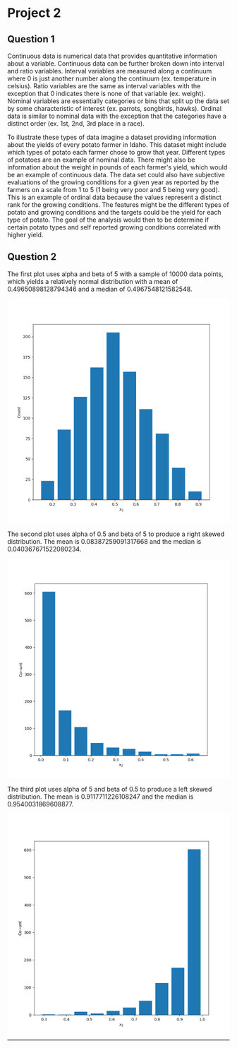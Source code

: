 # Project 2

## Question 1

Continuous data is numerical data that provides quantitative information about a variable. Continuous data can be further broken down into interval and ratio variables. Interval variables are measured along a continuum where 0 is just another number along the continuum (ex. temperature in celsius). Ratio variables are the same as interval variables with the exception that 0 indicates there is none of that variable (ex. weight). Nominal variables are essentially categories or bins that split up the data set by some characteristic of interest (ex. parrots, songbirds, hawks). Ordinal data is similar to nominal data with the exception that the categories have a distinct order (ex. 1st, 2nd, 3rd place in a race). 

To illustrate these types of data imagine a dataset providing information about the yields of every potato farmer in Idaho. This dataset might include which types of potato each farmer chose to grow that year. Different types of potatoes are an example of nominal data. There might also be information about the weight in pounds of each farmer's yield, which would be an example of continuous data. The data set could also have subjective evaluations of the growing conditions for a given year as reported by the farmers on a scale from 1 to 5 (1 being very poor and 5 being very good). This is an example of ordinal data because the values represent a distinct rank for the growing conditions. The features might be the different types of potato and growing conditions and the targets could be the yield for each type of potato. The goal of the analysis would then to be determine if certain potato types and self reported growing conditions correlated with higher yield. 


## Question 2

The first plot uses alpha and beta of 5 with a sample of 10000 data points, which yields a relatively normal distribution with a mean of 0.49650898128794346 and a median of 0.4967548121582548.

![](normaldist.png)

The second plot uses alpha of 0.5 and beta of 5 to produce a right skewed distribution. The mean is 0.08387259091317668 and the median is 0.040367671522080234.

![](rightskew.png)

The third plot uses alpha of 5 and beta of 0.5 to produce a left skewed distribution. The mean is 0.9117711226108247 and the median is 0.9540031869608877.

![](leftskew.png)
